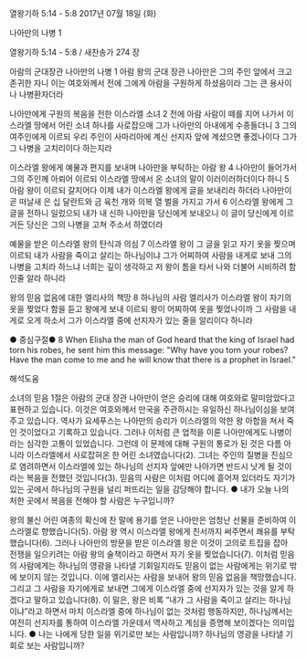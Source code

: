 열왕기하 5:14 - 5:8 
2017년 07월 18일 (화)

나아만의 나병 1



열왕기하 5:14 - 5:8 / 새찬송가 274 장


아람의 군대장관 나아만의 나병
1 아람 왕의 군대 장관 나아만은 그의 주인 앞에서 크고 존귀한 자니 이는 여호와께서 전에 그에게 아람을 구원하게 하셨음이라 그는 큰 용사이나 나병환자더라


나아만에게 구원의 복음을 전한 이스라엘 소녀
2 전에 아람 사람이 떼를 지어 나가서 이스라엘 땅에서 어린 소녀 하나를 사로잡으매 그가 나아만의 아내에게 수종들더니 3 그의 여주인에게 이르되 우리 주인이 사마리아에 계신 선지자 앞에 계셨으면 좋겠나이다 그가 그 나병을 고치리이다 하는지라


이스라엘 왕에게 예물과 편지를 보내며 나아만을 부탁하는 아람 왕
4 나아만이 들어가서 그의 주인께 아뢰어 이르되 이스라엘 땅에서 온 소녀의 말이 이러이러하더이다 하니 5 아람 왕이 이르되 갈지어다 이제 내가 이스라엘 왕에게 글을 보내리라 하더라 나아만이 곧 떠날새 은 십 달란트와 금 육천 개와 의복 열 벌을 가지고 가서 6 이스라엘 왕에게 그 글을 전하니 일렀으되 내가 내 신하 나아만을 당신에게 보내오니 이 글이 당신에게 이르거든 당신은 그의 나병을 고쳐 주소서 하였더라

예물을 받은 이스라엘 왕의 탄식과 의심
7 이스라엘 왕이 그 글을 읽고 자기 옷을 찢으며 이르되 내가 사람을 죽이고 살리는 하나님이냐 그가 어찌하여 사람을 내게로 보내 그의 나병을 고치라 하느냐 너희는 깊이 생각하고 저 왕이 틈을 타서 나와 더불어 시비하려 함인줄 알라 하니라

왕의 믿음 없음에 대한 엘리사의 책망
8 하나님의 사람 엘리사가 이스라엘 왕이 자기의 옷을 찢었다 함을 듣고 왕에게 보내 이르되 왕이 어찌하여 옷을 찢었나이까 그 사람을 내게로 오게 하소서 그가 이스라엘 중에 선지자가 있는 줄을 알리이다 하니라

● 중심구절● 8 When Elisha the man of God heard that the king of Israel had torn his robes, he sent him this message: "Why have you torn your robes? Have the man come to me and he will know that there is a prophet in Israel."

해석도움





소녀의 믿음
1절은 아람의 군대 장관 나아만이 얻은 승리에 대해 여호와로 말미암았다고 표현하고 있습니다. 이것은 여호와께서 만국을 주관하시는 유일하신 하나님이심을 보여주고 있습니다. 역사가 요세푸스는 나아만의 승리가 이스라엘의 악한 왕 아합을 쳐서 죽인 것이었다고 기록하고 있습니다. 그러나 이처럼 큰 업적을 이룬 나아만에게도 나병이라는 심각한 고통이 있었습니다. 그런데 이 문제에 대해 구원의 통로가 된 것은 다름 아니라 이스라엘에서 사로잡혀온 한 어린 소녀였습니다(2). 그녀는 주인의 질병을 진심으로 염려하면서 이스라엘에 있는 하나님의 선지자 앞에만 나아가면 반드시 낫게 될 것이라는 복음을 전했던 것입니다(3). 믿음의 사람은 이처럼 어디에 흩어져 있더라도 자기가 있는 곳에서 하나님의 구원을 널리 퍼뜨리는 일을 감당해야 합니다.
● 내가 오늘 나의 처한 곳에서 복음을 전해야 할 사람은 누구입니까?

왕의 불신
어린 여종의 확신에 찬 말에 용기를 얻은 나아만은 엄청난 선물을 준비하여 이스라엘로 향했습니다(5). 아람 왕 역시 이스라엘 왕에게 친서까지 써주면서 쾌유를 부탁했습니다(6). 그러나 나아만의 방문을 받은 이스라엘 왕은 이것이 고의로 트집을 잡아 전쟁을 일으키려는 아람 왕의 술책이라고 하면서 자기 옷을 찢었습니다(7). 이처럼 믿음의 사람에게는 하나님의 영광을 나타낼 기회일지라도 믿음이 없는 사람에게는 위기로 밖에 보이지 않는 것입니다. 이에 엘리사는 사람을 보내어 왕의 믿음 없음을 책망했습니다. 그리고 그 사람을 자기에게로 보내면 그에게 이스라엘 중에 선지자가 있는 것을 알게 하겠다고 말하고 있습니다(8). 이 말은, 왕은 비록 “내가 그 사람을 죽이고 살리는 하나님이냐”라고 하면서 마치 이스라엘 중에 하나님이 없는 것처럼 행동하지만, 하나님께서는 여전히 선지자를 통하여 이스라엘 가운데서 역사하고 계심을 증명해 보이겠다는 의미입니다.
● 나는 나에게 당한 일을 위기로만 보는 사람입니까? 하나님의 영광을 나타낼 기회로 보는 사람입니까?